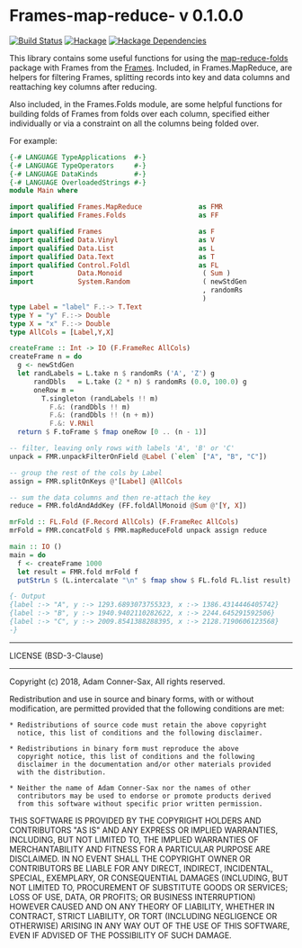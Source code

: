 # Frames-map-reduce- v 0.1.0.0

[![Build Status][travis-badge]][travis]
[![Hackage][hackage-badge]][hackage]
[![Hackage Dependencies][hackage-deps-badge]][hackage-deps]

This library contains some useful functions for using the [map-reduce-folds](https://hackage.haskell.org/package/map-reduce-folds-0.1.0.0) package with Frames from the [Frames](http://hackage.haskell.org/package/Frames).  Included, in Frames.MapReduce, are helpers for filtering Frames, splitting records into key and data columns and reattaching key columns after reducing.

Also included, in the Frames.Folds module, are some helpful functions for building folds of Frames from folds over each column, specified either individually or via a constraint on all the columns being folded over.

For example:

```haskell
{-# LANGUAGE TypeApplications  #-}
{-# LANGUAGE TypeOperators     #-}
{-# LANGUAGE DataKinds         #-}
{-# LANGUAGE OverloadedStrings #-}
module Main where

import qualified Frames.MapReduce              as FMR
import qualified Frames.Folds                  as FF

import qualified Frames                        as F
import qualified Data.Vinyl                    as V
import qualified Data.List                     as L
import qualified Data.Text                     as T
import qualified Control.Foldl                 as FL
import           Data.Monoid                    ( Sum )
import           System.Random                  ( newStdGen
                                                , randomRs
                                                )
type Label = "label" F.:-> T.Text
type Y = "y" F.:-> Double
type X = "x" F.:-> Double
type AllCols = [Label,Y,X]

createFrame :: Int -> IO (F.FrameRec AllCols)
createFrame n = do
  g <- newStdGen
  let randLabels = L.take n $ randomRs ('A', 'Z') g
      randDbls   = L.take (2 * n) $ randomRs (0.0, 100.0) g
      oneRow m =
        T.singleton (randLabels !! m)
          F.&: (randDbls !! m)
          F.&: (randDbls !! (n + m))
          F.&: V.RNil
  return $ F.toFrame $ fmap oneRow [0 .. (n - 1)]

-- filter, leaving only rows with labels 'A', 'B' or 'C'
unpack = FMR.unpackFilterOnField @Label (`elem` ["A", "B", "C"])

-- group the rest of the cols by Label
assign = FMR.splitOnKeys @'[Label] @AllCols

-- sum the data columns and then re-attach the key
reduce = FMR.foldAndAddKey (FF.foldAllMonoid @Sum @'[Y, X])

mrFold :: FL.Fold (F.Record AllCols) (F.FrameRec AllCols)
mrFold = FMR.concatFold $ FMR.mapReduceFold unpack assign reduce

main :: IO ()
main = do
  f <- createFrame 1000
  let result = FMR.fold mrFold f
  putStrLn $ (L.intercalate "\n" $ fmap show $ FL.fold FL.list result)

{- Output
{label :-> "A", y :-> 1293.6893073755323, x :-> 1386.4314446405742}
{label :-> "B", y :-> 1940.9402110282622, x :-> 2244.645291592506}
{label :-> "C", y :-> 2009.8541388288395, x :-> 2128.7190606123568}
-}
```


_______


LICENSE (BSD-3-Clause)
_______
Copyright (c) 2018, Adam Conner-Sax, All rights reserved.

Redistribution and use in source and binary forms, with or without
modification, are permitted provided that the following conditions are met:

    * Redistributions of source code must retain the above copyright
      notice, this list of conditions and the following disclaimer.

    * Redistributions in binary form must reproduce the above
      copyright notice, this list of conditions and the following
      disclaimer in the documentation and/or other materials provided
      with the distribution.

    * Neither the name of Adam Conner-Sax nor the names of other
      contributors may be used to endorse or promote products derived
      from this software without specific prior written permission.

THIS SOFTWARE IS PROVIDED BY THE COPYRIGHT HOLDERS AND CONTRIBUTORS
"AS IS" AND ANY EXPRESS OR IMPLIED WARRANTIES, INCLUDING, BUT NOT
LIMITED TO, THE IMPLIED WARRANTIES OF MERCHANTABILITY AND FITNESS FOR
A PARTICULAR PURPOSE ARE DISCLAIMED. IN NO EVENT SHALL THE COPYRIGHT
OWNER OR CONTRIBUTORS BE LIABLE FOR ANY DIRECT, INDIRECT, INCIDENTAL,
SPECIAL, EXEMPLARY, OR CONSEQUENTIAL DAMAGES (INCLUDING, BUT NOT
LIMITED TO, PROCUREMENT OF SUBSTITUTE GOODS OR SERVICES; LOSS OF USE,
DATA, OR PROFITS; OR BUSINESS INTERRUPTION) HOWEVER CAUSED AND ON ANY
THEORY OF LIABILITY, WHETHER IN CONTRACT, STRICT LIABILITY, OR TORT
(INCLUDING NEGLIGENCE OR OTHERWISE) ARISING IN ANY WAY OUT OF THE USE
OF THIS SOFTWARE, EVEN IF ADVISED OF THE POSSIBILITY OF SUCH DAMAGE.


[travis]:        <https://travis-ci.org/adamConnerSax/Frames-map-reduce>
[travis-badge]:  <https://travis-ci.org/adamConnerSax/Frames-map-reduce.svg?branch=master>
[hackage]:       <https://hackage.haskell.org/package/Frames-map-reduce>
[hackage-badge]: <https://img.shields.io/hackage/v/Frames-map-reduce.svg>
[hackage-deps-badge]: <https://img.shields.io/hackage-deps/v/Frames-map-reduce.svg>
[hackage-deps]: <http://packdeps.haskellers.com/feed?needle=Frames-map-reduce>
